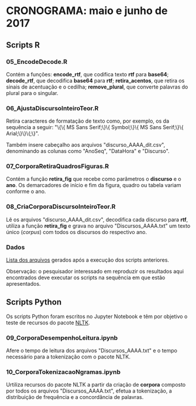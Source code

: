 ﻿# CRONOGRAMA: maio e junho de 2017

## Scripts R

### 05_EncodeDecode.R

Contém a funções: **encode_rtf**, que codifica texto **rtf** para **base64**; **decode_rtf**, que decodifica **base64** para **rtf**; **retira_acentos**, que retira os sinais de acentuação e o cedilha; **remove_plural**, que converte palavras do plural para o singular.

### 06_AjustaDiscursoInteiroTeor.R

Retira caracteres de formatação de texto como, por exemplo, os da sequência a seguir: "\\{\\{ MS Sans Serif;\\}\\{ Symbol;\\}\\{ MS Sans Serif;\\}\\{ Arial;\\}\\}\\{;\\}".

Também insere cabeçalho aos arquivos "discurso_AAAA_dit.csv", denominando as colunas como "AnoSeq", "DataHora" e "Discurso".

### 07_CorporaRetiraQuadrosFiguras.R

Contém a função **retira_fig** que recebe como parâmetros o **discurso** e o **ano**. Os demarcadores de início e fim da figura, quadro ou tabela variam conforme o ano.

### 08_CriaCorporaDiscursoInteiroTeor.R

Lê os arquivos "discurso_AAAA_dit.csv", decodifica cada discurso para **rtf**, utiliza a função **retira_fig** e grava no arquivo "Discursos_AAAA.txt" um texto único (*corpus*) com todos os discursos do respectivo ano.

### Dados

[Lista dos arquivos](https://1drv.ms/f/s!AiIkZUb8XZnDi04C4OHCMQYBgyxK) gerados após a execução dos scripts anteriores.

Observação: o pesquisador interessado em reproduzir os resultados aqui encontrados deve executar os scripts na sequência em que estão apresentados.

## Scripts Python

Os scripts Python foram escritos no Jupyter Notebook e têm por objetivo o teste de recursos do pacote [NLTK](http://www.nltk.org/).

### 09_CorporaDesempenhoLeitura.ipynb

Afere o tempo de leitura dos arquivos "Discursos_AAAA.txt" e o tempo necessário para a tokenização com o pacote NLTK.

### 10_CorporaTokenizacaoNgramas.ipynb

Urtiliza recursos do pacote NLTK a partir da criação de **corpora** composto por todos os arquivos "Discursos_AAAA.txt", efetua a tokenização, a distribuição de frequência e a concordância de palavras.

